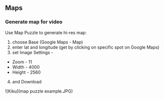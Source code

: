 ## Maps

### Generate map for video
Use Map Puzzle to generate hi-res map:
1. choose Base (Google Maps - Map)
2. enter lat and longitude (get by clicking on specific spot on Google Maps)
3. set Image Settings - 
* Zoom - 11
* Width - 4000 
* Height - 2560
4. and Download

![Kiku](map puzzle example.JPG)
